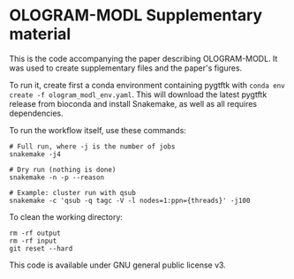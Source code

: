 # OLOGRAM-MODL Supplementary material

This is the code accompanying the paper describing OLOGRAM-MODL. It was used to create supplementary files and the paper's figures.

To run it, create first a conda environment containing pygtftk with `conda env create -f ologram_modl_env.yaml`. This will download the latest pygtftk release from bioconda and install Snakemake, as well as all requires dependencies.

To run the workflow itself, use these commands:

```{bash}
# Full run, where -j is the number of jobs
snakemake -j4

# Dry run (nothing is done)
snakemake -n -p --reason

# Example: cluster run with qsub
snakemake -c 'qsub -q tagc -V -l nodes=1:ppn={threads}' -j100

```

To clean the working directory:

```{bash}
rm -rf output
rm -rf input
git reset --hard
```

This code is available under GNU general public license v3.